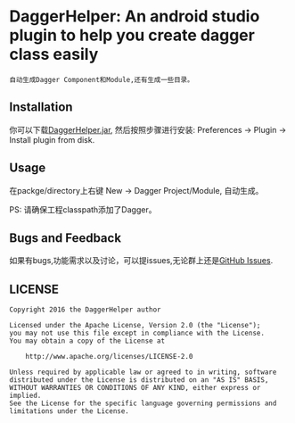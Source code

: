 # DaggerHelper: An android studio plugin to help you create dagger class easily

    自动生成Dagger Component和Module,还有生成一些目录。

## Installation

你可以下载[DaggerHelper.jar](https://github.com/wangtotang/DaggerHelper/raw/master/DaggerHelper.jar), 然后按照步骤进行安装: Preferences -> Plugin -> Install plugin from disk.

## Usage

在packge/directory上右键 New -> Dagger Project/Module, 自动生成。

PS: 请确保工程classpath添加了Dagger。

## Bugs and Feedback

如果有bugs,功能需求以及讨论，可以提issues,无论群上还是[GitHub Issues][issues].

## LICENSE

    Copyright 2016 the DaggerHelper author

    Licensed under the Apache License, Version 2.0 (the "License");
    you may not use this file except in compliance with the License.
    You may obtain a copy of the License at

        http://www.apache.org/licenses/LICENSE-2.0

    Unless required by applicable law or agreed to in writing, software
    distributed under the License is distributed on an "AS IS" BASIS,
    WITHOUT WARRANTIES OR CONDITIONS OF ANY KIND, either express or implied.
    See the License for the specific language governing permissions and
    limitations under the License.


 [issues]:https://github.com/wangtotang/DaggerHelper/issues

